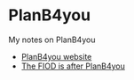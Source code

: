 # PlanB4you

My notes on PlanB4you

 * [PlanB4you website](http://planb4you.eu)
 * [The FIOD is after PlanB4you](http://www.belastingdienst.nl/wps/wcm/connect/bldcontentnl/berichten/nieuws/hoofdverdachte_van_vermoedelijk_piramidespel_planb4you_aangehouden)
